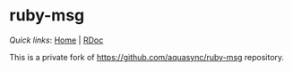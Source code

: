 # ruby-msg

_Quick links_: [Home](https://hiraokahypertools.github.io/ruby-msg/) | [RDoc](https://hiraokahypertools.github.io/ruby-msg/doc/index.html)

This is a private fork of https://github.com/aquasync/ruby-msg repository.
